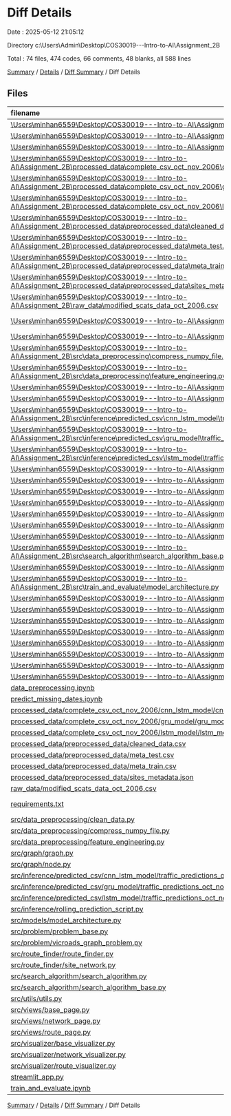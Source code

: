 # Diff Details

Date : 2025-05-12 21:05:12

Directory c:\\Users\\Admin\\Desktop\\COS30019---Intro-to-AI\\Assignment_2B

Total : 74 files,  474 codes, 66 comments, 48 blanks, all 588 lines

[Summary](results.md) / [Details](details.md) / [Diff Summary](diff.md) / Diff Details

## Files
| filename | language | code | comment | blank | total |
| :--- | :--- | ---: | ---: | ---: | ---: |
| [\\Users\\minhan6559\\Desktop\\COS30019---Intro-to-AI\\Assignment\_2B\\app.py](/%5CUsers%5Cminhan6559%5CDesktop%5CCOS30019---Intro-to-AI%5CAssignment_2B%5Capp.py) | Python | -37 | -7 | -10 | -54 |
| [\\Users\\minhan6559\\Desktop\\COS30019---Intro-to-AI\\Assignment\_2B\\data\_preprocessing.ipynb](/%5CUsers%5Cminhan6559%5CDesktop%5CCOS30019---Intro-to-AI%5CAssignment_2B%5Cdata_preprocessing.ipynb) | JSON | -396 | 0 | -1 | -397 |
| [\\Users\\minhan6559\\Desktop\\COS30019---Intro-to-AI\\Assignment\_2B\\predict\_missing\_dates.ipynb](/%5CUsers%5Cminhan6559%5CDesktop%5CCOS30019---Intro-to-AI%5CAssignment_2B%5Cpredict_missing_dates.ipynb) | JSON | -667 | 0 | -1 | -668 |
| [\\Users\\minhan6559\\Desktop\\COS30019---Intro-to-AI\\Assignment\_2B\\processed\_data\\complete\_csv\_oct\_nov\_2006\\cnn\_lstm\_model\\cnn\_lstm\_model\_complete\_data.csv](/%5CUsers%5Cminhan6559%5CDesktop%5CCOS30019---Intro-to-AI%5CAssignment_2B%5Cprocessed_data%5Ccomplete_csv_oct_nov_2006%5Ccnn_lstm_model%5Ccnn_lstm_model_complete_data.csv) | CSV | -802,273 | 0 | -1 | -802,274 |
| [\\Users\\minhan6559\\Desktop\\COS30019---Intro-to-AI\\Assignment\_2B\\processed\_data\\complete\_csv\_oct\_nov\_2006\\gru\_model\\gru\_model\_complete\_data.csv](/%5CUsers%5Cminhan6559%5CDesktop%5CCOS30019---Intro-to-AI%5CAssignment_2B%5Cprocessed_data%5Ccomplete_csv_oct_nov_2006%5Cgru_model%5Cgru_model_complete_data.csv) | CSV | -802,273 | 0 | -1 | -802,274 |
| [\\Users\\minhan6559\\Desktop\\COS30019---Intro-to-AI\\Assignment\_2B\\processed\_data\\complete\_csv\_oct\_nov\_2006\\lstm\_model\\lstm\_model\_complete\_data.csv](/%5CUsers%5Cminhan6559%5CDesktop%5CCOS30019---Intro-to-AI%5CAssignment_2B%5Cprocessed_data%5Ccomplete_csv_oct_nov_2006%5Clstm_model%5Clstm_model_complete_data.csv) | CSV | -802,273 | 0 | -1 | -802,274 |
| [\\Users\\minhan6559\\Desktop\\COS30019---Intro-to-AI\\Assignment\_2B\\processed\_data\\preprocessed\_data\\cleaned\_data.csv](/%5CUsers%5Cminhan6559%5CDesktop%5CCOS30019---Intro-to-AI%5CAssignment_2B%5Cprocessed_data%5Cpreprocessed_data%5Ccleaned_data.csv) | CSV | -396,289 | 0 | -1 | -396,290 |
| [\\Users\\minhan6559\\Desktop\\COS30019---Intro-to-AI\\Assignment\_2B\\processed\_data\\preprocessed\_data\\meta\_test.csv](/%5CUsers%5Cminhan6559%5CDesktop%5CCOS30019---Intro-to-AI%5CAssignment_2B%5Cprocessed_data%5Cpreprocessed_data%5Cmeta_test.csv) | CSV | -84,481 | 0 | -1 | -84,482 |
| [\\Users\\minhan6559\\Desktop\\COS30019---Intro-to-AI\\Assignment\_2B\\processed\_data\\preprocessed\_data\\meta\_train.csv](/%5CUsers%5Cminhan6559%5CDesktop%5CCOS30019---Intro-to-AI%5CAssignment_2B%5Cprocessed_data%5Cpreprocessed_data%5Cmeta_train.csv) | CSV | -307,801 | 0 | -1 | -307,802 |
| [\\Users\\minhan6559\\Desktop\\COS30019---Intro-to-AI\\Assignment\_2B\\processed\_data\\preprocessed\_data\\sites\_metadata.json](/%5CUsers%5Cminhan6559%5CDesktop%5CCOS30019---Intro-to-AI%5CAssignment_2B%5Cprocessed_data%5Cpreprocessed_data%5Csites_metadata.json) | JSON | -588 | 0 | 0 | -588 |
| [\\Users\\minhan6559\\Desktop\\COS30019---Intro-to-AI\\Assignment\_2B\\raw\_data\\modified\_scats\_data\_oct\_2006.csv](/%5CUsers%5Cminhan6559%5CDesktop%5CCOS30019---Intro-to-AI%5CAssignment_2B%5Craw_data%5Cmodified_scats_data_oct_2006.csv) | CSV | -4,193 | 0 | -1 | -4,194 |
| [\\Users\\minhan6559\\Desktop\\COS30019---Intro-to-AI\\Assignment\_2B\\requirements.txt](/%5CUsers%5Cminhan6559%5CDesktop%5CCOS30019---Intro-to-AI%5CAssignment_2B%5Crequirements.txt) | pip requirements | -12 | 0 | 0 | -12 |
| [\\Users\\minhan6559\\Desktop\\COS30019---Intro-to-AI\\Assignment\_2B\\src\\data\_preprocessing\\clean\_data.py](/%5CUsers%5Cminhan6559%5CDesktop%5CCOS30019---Intro-to-AI%5CAssignment_2B%5Csrc%5Cdata_preprocessing%5Cclean_data.py) | Python | -353 | -62 | -103 | -518 |
| [\\Users\\minhan6559\\Desktop\\COS30019---Intro-to-AI\\Assignment\_2B\\src\\data\_preprocessing\\compress\_numpy\_file.py](/%5CUsers%5Cminhan6559%5CDesktop%5CCOS30019---Intro-to-AI%5CAssignment_2B%5Csrc%5Cdata_preprocessing%5Ccompress_numpy_file.py) | Python | -42 | -11 | -21 | -74 |
| [\\Users\\minhan6559\\Desktop\\COS30019---Intro-to-AI\\Assignment\_2B\\src\\data\_preprocessing\\feature\_engineering.py](/%5CUsers%5Cminhan6559%5CDesktop%5CCOS30019---Intro-to-AI%5CAssignment_2B%5Csrc%5Cdata_preprocessing%5Cfeature_engineering.py) | Python | -283 | -75 | -108 | -466 |
| [\\Users\\minhan6559\\Desktop\\COS30019---Intro-to-AI\\Assignment\_2B\\src\\graph\\graph.py](/%5CUsers%5Cminhan6559%5CDesktop%5CCOS30019---Intro-to-AI%5CAssignment_2B%5Csrc%5Cgraph%5Cgraph.py) | Python | -15 | 0 | -3 | -18 |
| [\\Users\\minhan6559\\Desktop\\COS30019---Intro-to-AI\\Assignment\_2B\\src\\graph\\node.py](/%5CUsers%5Cminhan6559%5CDesktop%5CCOS30019---Intro-to-AI%5CAssignment_2B%5Csrc%5Cgraph%5Cnode.py) | Python | -60 | -2 | -16 | -78 |
| [\\Users\\minhan6559\\Desktop\\COS30019---Intro-to-AI\\Assignment\_2B\\src\\inference\\predicted\_csv\\cnn\_lstm\_model\\traffic\_predictions\_oct\_nov\_2006.csv](/%5CUsers%5Cminhan6559%5CDesktop%5CCOS30019---Intro-to-AI%5CAssignment_2B%5Csrc%5Cinference%5Cpredicted_csv%5Ccnn_lstm_model%5Ctraffic_predictions_oct_nov_2006.csv) | CSV | -405,697 | 0 | -1 | -405,698 |
| [\\Users\\minhan6559\\Desktop\\COS30019---Intro-to-AI\\Assignment\_2B\\src\\inference\\predicted\_csv\\gru\_model\\traffic\_predictions\_oct\_nov\_2006.csv](/%5CUsers%5Cminhan6559%5CDesktop%5CCOS30019---Intro-to-AI%5CAssignment_2B%5Csrc%5Cinference%5Cpredicted_csv%5Cgru_model%5Ctraffic_predictions_oct_nov_2006.csv) | CSV | -405,697 | 0 | -1 | -405,698 |
| [\\Users\\minhan6559\\Desktop\\COS30019---Intro-to-AI\\Assignment\_2B\\src\\inference\\predicted\_csv\\lstm\_model\\traffic\_predictions\_oct\_nov\_2006.csv](/%5CUsers%5Cminhan6559%5CDesktop%5CCOS30019---Intro-to-AI%5CAssignment_2B%5Csrc%5Cinference%5Cpredicted_csv%5Clstm_model%5Ctraffic_predictions_oct_nov_2006.csv) | CSV | -405,697 | 0 | -1 | -405,698 |
| [\\Users\\minhan6559\\Desktop\\COS30019---Intro-to-AI\\Assignment\_2B\\src\\inference\\rolling\_prediction\_script.py](/%5CUsers%5Cminhan6559%5CDesktop%5CCOS30019---Intro-to-AI%5CAssignment_2B%5Csrc%5Cinference%5Crolling_prediction_script.py) | Python | -336 | -46 | -74 | -456 |
| [\\Users\\minhan6559\\Desktop\\COS30019---Intro-to-AI\\Assignment\_2B\\src\\parser\\graph\_parser.py](/%5CUsers%5Cminhan6559%5CDesktop%5CCOS30019---Intro-to-AI%5CAssignment_2B%5Csrc%5Cparser%5Cgraph_parser.py) | Python | -135 | -15 | -32 | -182 |
| [\\Users\\minhan6559\\Desktop\\COS30019---Intro-to-AI\\Assignment\_2B\\src\\problem\\problem\_base.py](/%5CUsers%5Cminhan6559%5CDesktop%5CCOS30019---Intro-to-AI%5CAssignment_2B%5Csrc%5Cproblem%5Cproblem_base.py) | Python | -21 | -1 | -5 | -27 |
| [\\Users\\minhan6559\\Desktop\\COS30019---Intro-to-AI\\Assignment\_2B\\src\\problem\\vicroads\_graph\_problem.py](/%5CUsers%5Cminhan6559%5CDesktop%5CCOS30019---Intro-to-AI%5CAssignment_2B%5Csrc%5Cproblem%5Cvicroads_graph_problem.py) | Python | -117 | -13 | -31 | -161 |
| [\\Users\\minhan6559\\Desktop\\COS30019---Intro-to-AI\\Assignment\_2B\\src\\route\_finder\\route\_finder.py](/%5CUsers%5Cminhan6559%5CDesktop%5CCOS30019---Intro-to-AI%5CAssignment_2B%5Csrc%5Croute_finder%5Croute_finder.py) | Python | -221 | -31 | -51 | -303 |
| [\\Users\\minhan6559\\Desktop\\COS30019---Intro-to-AI\\Assignment\_2B\\src\\route\_finder\\site\_network.py](/%5CUsers%5Cminhan6559%5CDesktop%5CCOS30019---Intro-to-AI%5CAssignment_2B%5Csrc%5Croute_finder%5Csite_network.py) | Python | -171 | -28 | -36 | -235 |
| [\\Users\\minhan6559\\Desktop\\COS30019---Intro-to-AI\\Assignment\_2B\\src\\search\_algorithm\\search\_algorithm.py](/%5CUsers%5Cminhan6559%5CDesktop%5CCOS30019---Intro-to-AI%5CAssignment_2B%5Csrc%5Csearch_algorithm%5Csearch_algorithm.py) | Python | -135 | -14 | -59 | -208 |
| [\\Users\\minhan6559\\Desktop\\COS30019---Intro-to-AI\\Assignment\_2B\\src\\search\_algorithm\\search\_algorithm\_base.py](/%5CUsers%5Cminhan6559%5CDesktop%5CCOS30019---Intro-to-AI%5CAssignment_2B%5Csrc%5Csearch_algorithm%5Csearch_algorithm_base.py) | Python | -28 | 0 | -5 | -33 |
| [\\Users\\minhan6559\\Desktop\\COS30019---Intro-to-AI\\Assignment\_2B\\src\\train\_and\_evaluate\\load\_data.py](/%5CUsers%5Cminhan6559%5CDesktop%5CCOS30019---Intro-to-AI%5CAssignment_2B%5Csrc%5Ctrain_and_evaluate%5Cload_data.py) | Python | -53 | -10 | -18 | -81 |
| [\\Users\\minhan6559\\Desktop\\COS30019---Intro-to-AI\\Assignment\_2B\\src\\train\_and\_evaluate\\model\_architecture.py](/%5CUsers%5Cminhan6559%5CDesktop%5CCOS30019---Intro-to-AI%5CAssignment_2B%5Csrc%5Ctrain_and_evaluate%5Cmodel_architecture.py) | Python | -367 | -68 | -93 | -528 |
| [\\Users\\minhan6559\\Desktop\\COS30019---Intro-to-AI\\Assignment\_2B\\src\\utils\\utils.py](/%5CUsers%5Cminhan6559%5CDesktop%5CCOS30019---Intro-to-AI%5CAssignment_2B%5Csrc%5Cutils%5Cutils.py) | Python | -476 | -81 | -136 | -693 |
| [\\Users\\minhan6559\\Desktop\\COS30019---Intro-to-AI\\Assignment\_2B\\src\\views\\base\_page.py](/%5CUsers%5Cminhan6559%5CDesktop%5CCOS30019---Intro-to-AI%5CAssignment_2B%5Csrc%5Cviews%5Cbase_page.py) | Python | -34 | -1 | -4 | -39 |
| [\\Users\\minhan6559\\Desktop\\COS30019---Intro-to-AI\\Assignment\_2B\\src\\views\\network\_page.py](/%5CUsers%5Cminhan6559%5CDesktop%5CCOS30019---Intro-to-AI%5CAssignment_2B%5Csrc%5Cviews%5Cnetwork_page.py) | Python | -100 | -17 | -24 | -141 |
| [\\Users\\minhan6559\\Desktop\\COS30019---Intro-to-AI\\Assignment\_2B\\src\\views\\route\_page.py](/%5CUsers%5Cminhan6559%5CDesktop%5CCOS30019---Intro-to-AI%5CAssignment_2B%5Csrc%5Cviews%5Croute_page.py) | Python | -214 | -30 | -44 | -288 |
| [\\Users\\minhan6559\\Desktop\\COS30019---Intro-to-AI\\Assignment\_2B\\src\\visualizer\\base\_visualizer.py](/%5CUsers%5Cminhan6559%5CDesktop%5CCOS30019---Intro-to-AI%5CAssignment_2B%5Csrc%5Cvisualizer%5Cbase_visualizer.py) | Python | -52 | -2 | -7 | -61 |
| [\\Users\\minhan6559\\Desktop\\COS30019---Intro-to-AI\\Assignment\_2B\\src\\visualizer\\network\_visualizer.py](/%5CUsers%5Cminhan6559%5CDesktop%5CCOS30019---Intro-to-AI%5CAssignment_2B%5Csrc%5Cvisualizer%5Cnetwork_visualizer.py) | Python | -105 | -7 | -16 | -128 |
| [\\Users\\minhan6559\\Desktop\\COS30019---Intro-to-AI\\Assignment\_2B\\src\\visualizer\\route\_visualizer.py](/%5CUsers%5Cminhan6559%5CDesktop%5CCOS30019---Intro-to-AI%5CAssignment_2B%5Csrc%5Cvisualizer%5Croute_visualizer.py) | Python | -152 | -19 | -33 | -204 |
| [\\Users\\minhan6559\\Desktop\\COS30019---Intro-to-AI\\Assignment\_2B\\train\_and\_evaluate.ipynb](/%5CUsers%5Cminhan6559%5CDesktop%5CCOS30019---Intro-to-AI%5CAssignment_2B%5Ctrain_and_evaluate.ipynb) | JSON | -757 | 0 | -1 | -758 |
| [data\_preprocessing.ipynb](/data_preprocessing.ipynb) | JSON | 419 | 0 | 1 | 420 |
| [predict\_missing\_dates.ipynb](/predict_missing_dates.ipynb) | JSON | 667 | 0 | 1 | 668 |
| [processed\_data/complete\_csv\_oct\_nov\_2006/cnn\_lstm\_model/cnn\_lstm\_model\_complete\_data.csv](/processed_data/complete_csv_oct_nov_2006/cnn_lstm_model/cnn_lstm_model_complete_data.csv) | CSV | 802,273 | 0 | 1 | 802,274 |
| [processed\_data/complete\_csv\_oct\_nov\_2006/gru\_model/gru\_model\_complete\_data.csv](/processed_data/complete_csv_oct_nov_2006/gru_model/gru_model_complete_data.csv) | CSV | 802,273 | 0 | 1 | 802,274 |
| [processed\_data/complete\_csv\_oct\_nov\_2006/lstm\_model/lstm\_model\_complete\_data.csv](/processed_data/complete_csv_oct_nov_2006/lstm_model/lstm_model_complete_data.csv) | CSV | 802,273 | 0 | 1 | 802,274 |
| [processed\_data/preprocessed\_data/cleaned\_data.csv](/processed_data/preprocessed_data/cleaned_data.csv) | CSV | 396,289 | 0 | 1 | 396,290 |
| [processed\_data/preprocessed\_data/meta\_test.csv](/processed_data/preprocessed_data/meta_test.csv) | CSV | 96,001 | 0 | 1 | 96,002 |
| [processed\_data/preprocessed\_data/meta\_train.csv](/processed_data/preprocessed_data/meta_train.csv) | CSV | 296,281 | 0 | 1 | 296,282 |
| [processed\_data/preprocessed\_data/sites\_metadata.json](/processed_data/preprocessed_data/sites_metadata.json) | JSON | 588 | 0 | 0 | 588 |
| [raw\_data/modified\_scats\_data\_oct\_2006.csv](/raw_data/modified_scats_data_oct_2006.csv) | CSV | 4,193 | 0 | 1 | 4,194 |
| [requirements.txt](/requirements.txt) | pip requirements | 12 | 0 | 0 | 12 |
| [src/data\_preprocessing/clean\_data.py](/src/data_preprocessing/clean_data.py) | Python | 353 | 62 | 103 | 518 |
| [src/data\_preprocessing/compress\_numpy\_file.py](/src/data_preprocessing/compress_numpy_file.py) | Python | 42 | 11 | 21 | 74 |
| [src/data\_preprocessing/feature\_engineering.py](/src/data_preprocessing/feature_engineering.py) | Python | 398 | 94 | 128 | 620 |
| [src/graph/graph.py](/src/graph/graph.py) | Python | 15 | 0 | 3 | 18 |
| [src/graph/node.py](/src/graph/node.py) | Python | 60 | 2 | 16 | 78 |
| [src/inference/predicted\_csv/cnn\_lstm\_model/traffic\_predictions\_oct\_nov\_2006.csv](/src/inference/predicted_csv/cnn_lstm_model/traffic_predictions_oct_nov_2006.csv) | CSV | 405,697 | 0 | 1 | 405,698 |
| [src/inference/predicted\_csv/gru\_model/traffic\_predictions\_oct\_nov\_2006.csv](/src/inference/predicted_csv/gru_model/traffic_predictions_oct_nov_2006.csv) | CSV | 405,697 | 0 | 1 | 405,698 |
| [src/inference/predicted\_csv/lstm\_model/traffic\_predictions\_oct\_nov\_2006.csv](/src/inference/predicted_csv/lstm_model/traffic_predictions_oct_nov_2006.csv) | CSV | 405,697 | 0 | 1 | 405,698 |
| [src/inference/rolling\_prediction\_script.py](/src/inference/rolling_prediction_script.py) | Python | 336 | 46 | 74 | 456 |
| [src/models/model\_architecture.py](/src/models/model_architecture.py) | Python | 399 | 73 | 96 | 568 |
| [src/problem/problem\_base.py](/src/problem/problem_base.py) | Python | 21 | 1 | 5 | 27 |
| [src/problem/vicroads\_graph\_problem.py](/src/problem/vicroads_graph_problem.py) | Python | 237 | 36 | 55 | 328 |
| [src/route\_finder/route\_finder.py](/src/route_finder/route_finder.py) | Python | 284 | 47 | 63 | 394 |
| [src/route\_finder/site\_network.py](/src/route_finder/site_network.py) | Python | 171 | 28 | 36 | 235 |
| [src/search\_algorithm/search\_algorithm.py](/src/search_algorithm/search_algorithm.py) | Python | 135 | 14 | 59 | 208 |
| [src/search\_algorithm/search\_algorithm\_base.py](/src/search_algorithm/search_algorithm_base.py) | Python | 28 | 0 | 5 | 33 |
| [src/utils/utils.py](/src/utils/utils.py) | Python | 476 | 81 | 136 | 693 |
| [src/views/base\_page.py](/src/views/base_page.py) | Python | 34 | 1 | 4 | 39 |
| [src/views/network\_page.py](/src/views/network_page.py) | Python | 213 | 23 | 35 | 271 |
| [src/views/route\_page.py](/src/views/route_page.py) | Python | 328 | 48 | 60 | 436 |
| [src/visualizer/base\_visualizer.py](/src/visualizer/base_visualizer.py) | Python | 52 | 2 | 7 | 61 |
| [src/visualizer/network\_visualizer.py](/src/visualizer/network_visualizer.py) | Python | 105 | 7 | 16 | 128 |
| [src/visualizer/route\_visualizer.py](/src/visualizer/route_visualizer.py) | Python | 152 | 19 | 33 | 204 |
| [streamlit\_app.py](/streamlit_app.py) | Python | 106 | 11 | 22 | 139 |
| [train\_and\_evaluate.ipynb](/train_and_evaluate.ipynb) | JSON | 770 | 0 | 1 | 771 |

[Summary](results.md) / [Details](details.md) / [Diff Summary](diff.md) / Diff Details